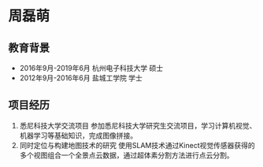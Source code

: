 # 周磊萌
## 教育背景
- 2016年9月-2019年6月 杭州电子科技大学 硕士
- 2012年9月-2016年6月 盐城工学院  学士
## 项目经历
1. 悉尼科技大学交流项目
参加悉尼科技大学研究生交流项目，学习计算机视觉、机器学习等基础知识，完成图像拼接。
2. 同时定位与构建地图技术的研究
使用SLAM技术通过Kinect视觉传感器获得的多个视图组合一个全景点云数据，通过超体素分割方法进行点云分割。
